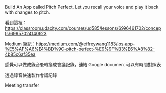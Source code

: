 Build An App called Pitch Perfect. Let you recall your voice and play it back with changes to pitch.


看到這裡：https://classroom.udacity.com/courses/ud585/lessons/6996461702/concepts/69957024140923

Medium 筆記：https://medium.com/@jeffreywang1183/ios-app-%E5%AF%A6%E4%BD%9C-pitch-perfect-%E9%9F%B3%E6%A8%82-4b85c6af35ea


感覺可以做成錄音後轉換成會議記錄，連結 Google document 可以有時間對照表

透過錄音快速製作會議記錄


Meeting transfer